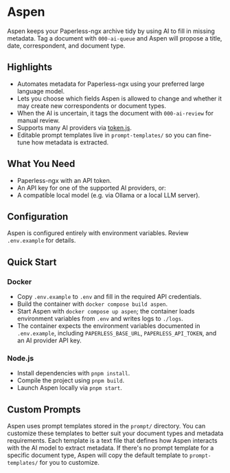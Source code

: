 # Aspen

Aspen keeps your Paperless-ngx archive tidy by using AI to fill in missing metadata. Tag a document with `000-ai-queue` and Aspen will propose a title, date, correspondent, and document type.

## Highlights
- Automates metadata for Paperless-ngx using your preferred large language model.
- Lets you choose which fields Aspen is allowed to change and whether it may create new correspondents or document types.
- When the AI is uncertain, it tags the document with `000-ai-review` for manual review.
- Supports many AI providers via [token.js](https://github.com/verybigthings/token).
- Editable prompt templates live in `prompt-templates/` so you can fine-tune how metadata is extracted.

## What You Need
- Paperless-ngx with an API token.
- An API key for one of the supported AI providers, or:
- A compatible local model (e.g. via Ollama or a local LLM server).

## Configuration
Aspen is configured entirely with environment variables. Review `.env.example` for details.

## Quick Start

### Docker
- Copy `.env.example` to `.env` and fill in the required API credentials.
- Build the container with `docker compose build aspen`.
- Start Aspen with `docker compose up aspen`; the container loads environment variables from `.env` and writes logs to `./logs`.
- The container expects the environment variables documented in `.env.example`, including `PAPERLESS_BASE_URL`, `PAPERLESS_API_TOKEN`, and an AI provider API key.

### Node.js
- Install dependencies with `pnpm install`.
- Compile the project using `pnpm build`.
- Launch Aspen locally via `pnpm start`.


## Custom Prompts
Aspen uses prompt templates stored in the `prompt/` directory. You can customize these templates to better suit your document types and metadata requirements. Each template is a text file that defines how Aspen interacts with the AI model to extract metadata. If there's no prompt template for a specific document type, Aspen will copy the default template to `prompt-templates/` for you to customize.
